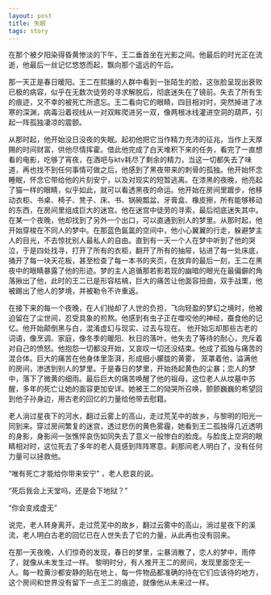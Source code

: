 ```yaml
---
layout: post
title: 失眠
tags: story
---
```


在那个被夕阳染得昏黄惨淡的下午，王二垂首坐在光影之间。他最后的时光正在流逝，他最后一丝记忆悠悠而起，飘向那个遥远的午后。

那一天正是春日暖阳。王二在熙攘的人群中看到一张陌生的脸，这张脸呈现出衰败已极的病容，似乎在无数次徒劳的寻求解脱后，彻底迷失在了镜前。失去了所有生的痕迹，又不幸的被死亡所遗忘。王二看向它的眼睛，四目相对时，突然掉进了冰寒的深渊，病毒沿着视线从一对双眸爬进另一双，像两根冰线灌进空洞的葫芦，引起一阵孤独凄凉的震颤。

从那时起，他开始没日没夜的失眠。起初他把它当作精力充沛的征兆，当作上天厚赐的时间财富，供他尽情挥霍。借此他完成了白天堆积下来的任务，看完了一直想看的电影，吃够了宵夜，在酒吧与ktv耗尽了剩余的精力，当这一切都失去了味道，再也找不到任何事情可做之后，他感到了黑夜带来的刺骨的孤独。他开始怀念睡眠，怀念它带给他的片刻安宁，以及对现实的短暂逃离。在漆黑的夜晚，他亮起了猫一样的眼睛，似乎如此，就可以看透黑夜的命运。他开始在房间里踱步，他移动衣柜、书桌、椅子、凳子、床、书、锅碗瓢盆、牙膏盒、橡皮擦，所有能够移动的东西，在房间里组成巨大的迷宫。他在迷宫中徒劳的寻索，最后彻底迷失其中。在某一个夜晚，他却找到了另外一个出口，可以直通到别人的梦里。从那时起，他开始穿梭在不同人的梦中。在那蓝色氤氲的空间中，他小心翼翼的行走，躲避梦主人的目光，不去惊扰别人最私人的自由。直到有一天一个人在梦中听到了他的哭泣，于是四处找寻，打开了所有的衣柜，翻开了所有的抽屉，钻进了每一处床底，捅开了每一块天花板，甚至检查了每一本书的夹页，在放弃的最后一刻，王二在黑夜中的眼睛暴露了他的形迹。梦的主人追循那若影若现的幽暗的眼光在最偏僻的角落揪出了他，此时的王二已是形容枯槁，巨大的痛苦让他面容扭曲，双手战栗，他被踢出了他人的梦境，并被勒令不许重返。

在接下来的每一个夜晚，在人们抛却了人世的负担，飞向轻盈的梦幻之境时，他被迫留在了尘世间，忍受具象的煎熬。他感到有虫子正在噬咬他的神经，蚕食他的记忆。他开始颠倒黑与白，混淆虚幻与现实、过去与现在。 他开始忘却那些古老的词语，像烹调、家庭，像冬季的暖阳、秋日的落叶。他失去了等待的耐心，充斥着对自己的愤怒。他抱怨一切都没开始，又哀叹一切还没结束。他成了孤独与痛苦的混合体。巨大的痛苦在他身体里澎湃，形成细小朦胧的黄雾， 笼罩着他，溢满他的房间，渗透到别人的梦里。于是春日的梦里，开始扬起黄色的尘暴；恋人的梦中，落下了微黄的细雨。最后巨大的痛苦唤醒了他的祖母，这位老人从坟墓中苏醒，多年的死亡让她的面容更加安详。她被王二的恸哭所召唤，颤颤巍巍的希望回到他子孙身边，用古老的回忆的力量给他带去慰籍。

老人淌过星夜下的河水，翻过云雾上的高山，走过荒芜中的故乡，与黎明的阳光一同到来。穿过房间繁复的迷宫，透过悲伤的黄色雾霾，她看到王二孤独得几近透明的身影，身影间一张憔悴哀伤如同失去了意义一般惨白的脸庞。与脸庞上空洞的眼睛相对时，这位死去了多年的老人竟感到阵阵寒意。刹那间老人明白了，没有任何力量可以拯救他。

“唯有死亡才能给你带来安宁” ，老人悲哀的说。

“死后我会上天堂吗，还是会下地狱？”

“你会变成虚无”

说完，老人转身离开。走过荒芜中的故乡，翻过云雾中的高山，淌过星夜下的溪流，老人明白古老的回忆已在人世失去了它的力量，从此再也没有回来。

在那一天夜晚，人们惊奇的发现，春日的梦里，尘暴消散了，恋人的梦中，雨停了，就像从未发生过一样。 黎明时分，有人推开王二的房间，发现里面空无一人。每一粒黄沙都安静的贴在地上，每一件物品都准确的待在它们应该待的地方，这个房间和世界没有留下一点王二的痕迹，就像他从未来过一样。
